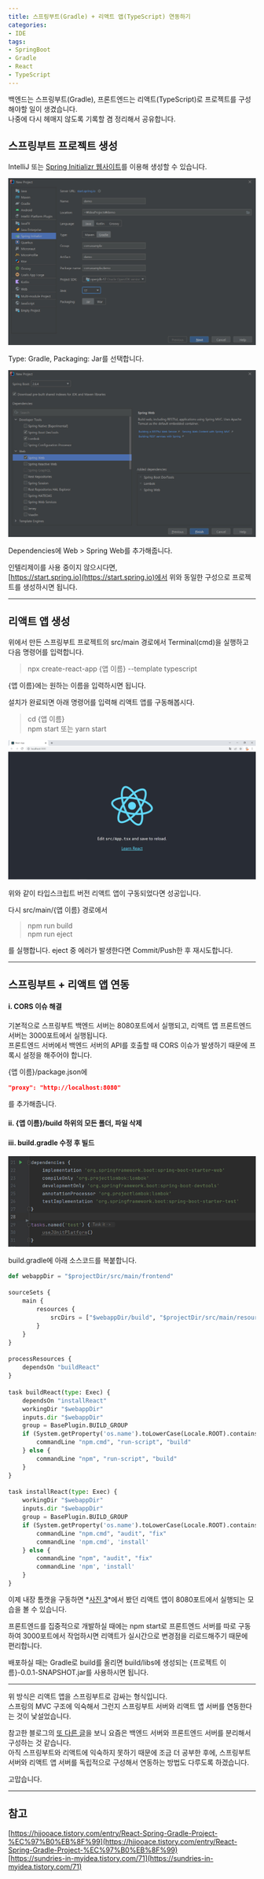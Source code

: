 ```yaml
---
title: 스프링부트(Gradle) + 리액트 앱(TypeScript) 연동하기
categories:
- IDE
tags:
- SpringBoot
- Gradle
- React
- TypeScript
---
```


백엔드는 스프링부트(Gradle), 프론트엔드는 리액트(TypeScript)로 프로젝트를 구성해야할 일이 생겼습니다.  
나중에 다시 헤매지 않도록 기록할 겸 정리해서 공유합니다.

## 스프링부트 프로젝트 생성

IntelliJ 또는 [Spring Initializr 웹사이트](https://start.spring.io)를 이용해 생성할 수 있습니다.

![caption](/assets/images/blog/img/2022-03-14-New-Project-Spring-Initializr.jpg "사진 1. File > New > Project...")

Type: Gradle, Packaging: Jar를 선택합니다.

![](/assets/images/blog/img/2022-03-14-New-Project-Dependencies.jpg "사진 2. version 2.6.4")

Dependencies에 Web > Spring Web를 추가해줍니다.

인텔리제이를 사용 중이지 않으시다면,  
[https://start.spring.io](https://start.spring.io)에서 위와 동일한 구성으로 프로젝트를 생성하시면 됩니다.

---

## 리액트 앱 생성

위에서 만든 스프링부트 프로젝트의 src/main 경로에서 Terminal(cmd)을 실행하고 다음 명령어를 입력합니다.

> npx create-react-app {앱 이름} &#45;&#45;template typescript

{앱 이름}에는 원하는 이름을 입력하시면 됩니다.

설치가 완료되면 아래 명령어를 입력해 리액트 앱를 구동해봅시다.

> cd {앱 이름}  
> npm start 또는 yarn start

![](/assets/images/blog/img/2022-03-14-React-App-Default.jpg "사진 3. 리액트 앱 초기 구동 화면")

위와 같이 타입스크립트 버전 리액트 앱이 구동되었다면 성공입니다.

다시 src/main/{앱 이름} 경로에서

> npm run build  
> npm run eject

를 실행합니다. eject 중 에러가 발생한다면 Commit/Push한 후 재시도합니다.

---

## 스프링부트 + 리액트 앱 연동

#### i. CORS 이슈 해결
기본적으로 스프링부트 백엔드 서버는 8080포트에서 실행되고, 리액트 앱 프론트엔드 서버는 3000포트에서 실행됩니다.  
프론트엔드 서버에서 백엔드 서버의 API를 호출할 때 CORS 이슈가 발생하기 때문에 프록시 설정을 해주어야 합니다.

{앱 이름}/package.json에

```json
"proxy": "http://localhost:8080"
```

를 추가해줍니다.

#### ii. {앱 이름}/build 하위의 모든 폴더, 파일 삭제

#### iii. build.gradle 수정 후 빌드

![](/assets/images/blog/img/2022-03-14-Setting-build-gradle.jpg "사진 4. 스프링부트 build에 리액트 앱 추가")

build.gradle에 아래 소스코드를 복붙합니다.

```python
def webappDir = "$projectDir/src/main/frontend"

sourceSets {
    main {
        resources {
            srcDirs = ["$webappDir/build", "$projectDir/src/main/resources"]
        }
    }
}

processResources {
    dependsOn "buildReact"
}

task buildReact(type: Exec) {
    dependsOn "installReact"
    workingDir "$webappDir"
    inputs.dir "$webappDir"
    group = BasePlugin.BUILD_GROUP
    if (System.getProperty('os.name').toLowerCase(Locale.ROOT).contains('windows')) {
        commandLine "npm.cmd", "run-script", "build"
    } else {
        commandLine "npm", "run-script", "build"
    }
}

task installReact(type: Exec) {
    workingDir "$webappDir"
    inputs.dir "$webappDir"
    group = BasePlugin.BUILD_GROUP
    if (System.getProperty('os.name').toLowerCase(Locale.ROOT).contains('windows')) {
        commandLine "npm.cmd", "audit", "fix"
        commandLine 'npm.cmd', 'install'
    } else {
        commandLine "npm", "audit", "fix"
        commandLine 'npm', 'install'
    }
}
```

이제 내장 톰캣을 구동하면 *[사진 3](#리액트-앱-생성)*에서 봤던 리액트 앱이 8080포트에서 실행되는 모습을 볼 수 있습니다.

프론트엔드를 집중적으로 개발하실 때에는 npm start로 프론트엔드 서버를 따로 구동하여 3000포트에서 작업하시면 리액트가 실시간으로 변경점을 리로드해주기 때문에 편리합니다.

배포하실 때는 Gradle로 build를 올리면 build/libs에 생성되는 {프로젝트 이름}-0.0.1-SNAPSHOT.jar를 사용하시면 됩니다.

---

위 방식은 리액트 앱을 스프링부트로 감싸는 형식입니다.  
스프링의 MVC 구조에 익숙해서 그런지 스프링부트 서버와 리액트 앱 서버를 연동한다는 것이 낯설었습니다.

참고한 블로그의 [또 다른 글](https://sundries-in-myidea.tistory.com/112)을 보니 요즘은 백엔드 서버와 프론트엔드 서버를 분리해서 구성하는 것 같습니다.  
아직 스프링부트와 리액트에 익숙하지 못하기 때문에 조금 더 공부한 후에, 스프링부트 서버와 리액트 앱 서버를 독립적으로 구성해서 연동하는 방법도 다루도록 하겠습니다.

고맙습니다.

---

## 참고

[https://hjjooace.tistory.com/entry/React-Spring-Gradle-Project-%EC%97%B0%EB%8F%99](https://hjjooace.tistory.com/entry/React-Spring-Gradle-Project-%EC%97%B0%EB%8F%99)  
[https://sundries-in-myidea.tistory.com/71](https://sundries-in-myidea.tistory.com/71)  


